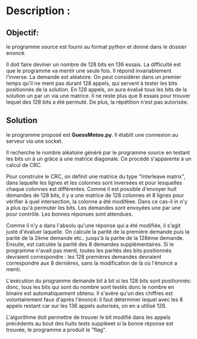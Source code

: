 # Description :

## Objectif:

le programme source est fourni au format python et donné dans le dossier enoncé.

Il doit faire deviner un nombre de 128 bits en 136 essais. La difficulté est que le programme va mentir une seule fois. Il répond invariablement l'inverse.
La demande est aléatoire. On peut considérer dans un premier temps qu'il ne ment pas durant 128 appels, qui servent à tester les bits positionnés de la solution.
En 128 appels, on aura évalué tous les bits de la solution un par un via une matrice. Il ne reste plus que 8 essais pour trouver lequel des 128 bits a été permuté.
De plus, la répétition n'est pas autorisée.

## Solution

le programme proposé est **GuessMetoo.py**. Il établit une connexion au serveur via une socket.

Il recherche le nombre aléatoire généré par le programme source en testant les bits un à un grâce à une matrice diagonale. Ce procédé s'apparente à un calcul de CRC.

Pour construire le CRC, on définit une matrice du type "Interleave matrix", dans laquelle les lignes et les colonnes sont inversées et pour lesquelles chaque colonnes
est différentes. Comme il est possible d'envoyer huit demandes de 128 bits, il y a une matrice de 128 colonnes et 8 lignes pour vérifier à quel intersection, 
la colonne a été modiféee. Dans ce cas-il in n'y a plus qu'à permuter les bits. Les demandes sont envoyées une par une pour contrôle. Les bonnes réponses sont attendues.

Comme il n'y a dans l'absolu qu'une réponse qui a été modifiée, il s'agit juste d'évaluer laquelle. On calcule la parité de la première demande puis la parité de la 2ème
demande etc.. jusqu'à la parite de la 128ème demande. Ensuite, est calculée la parité des 8 demandes supplémentaires. Si le programme n'avait pas menti, toutes les parités
des bits positionnés devraient correspondre : les 128 premières demandes devraient correspondre aux 8 dernières, sans la modification de là où l'énoncé a menti.

L'exécution du programme demande bit à bit si les 128 bits sont positionnés: donc, tous les bits qui sont du nombre sont testés donc le nombre en binaire est automatiquement obtenu.
Il s'avère qu'un des chiffres est volontairement faux d'après l'énoncé: il faut déterminer lequel avec les 8 appels restant car sur les 136 appels autorisés, on en a utilisé 128.

L'algorithme doit permettre de trouver le bit modifié dans les appels précédents au bout des huits tests suppléeet si la bonne réponse est trouvée, le programme a produit le "flag".
